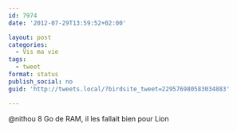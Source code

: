 ```yaml
---
id: 7974
date: '2012-07-29T13:59:52+02:00'

layout: post
categories:
  - Vis ma vie
tags:
  - tweet
format: status
publish_social: no
guid: 'http://tweets.local/?birdsite_tweet=229576980583034883'

---
```


@nithou 8 Go de RAM, il les fallait bien pour Lion